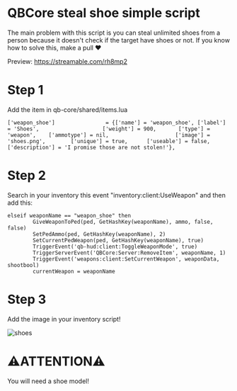 # QBCore steal shoe simple script
The main problem with this script is you can steal unlimited shoes from a person because it doesn't check if the target have shoes or not. If you know how to solve this, make a pull ❤️

Preview: https://streamable.com/rh8mp2

# Step 1
Add the item in qb-core/shared/items.lua

	['weapon_shoe']                = {['name'] = 'weapon_shoe', ['label'] = 'Shoes', 					['weight'] = 900, 		['type'] = 'weapon', 	['ammotype'] = nil,						['image'] = 'shoes.png', 		['unique'] = true, 		['useable'] = false, 	['description'] = 'I promise those are not stolen!'},

# Step 2
Search in your inventory this event "inventory:client:UseWeapon" and then add this:

```	
elseif weaponName == "weapon_shoe" then
        GiveWeaponToPed(ped, GetHashKey(weaponName), ammo, false, false)
        SetPedAmmo(ped, GetHashKey(weaponName), 2)
        SetCurrentPedWeapon(ped, GetHashKey(weaponName), true)
        TriggerEvent('qb-hud:client:ToggleWeaponMode', true)  
        TriggerServerEvent('QBCore:Server:RemoveItem', weaponName, 1)
        TriggerEvent('weapons:client:SetCurrentWeapon', weaponData, shootbool)
        currentWeapon = weaponName
```

# Step 3
Add the image in your inventory script!

![shoes](https://user-images.githubusercontent.com/92062857/159924852-646ceeba-45e7-4629-bc87-1521a7ed50ad.png)

# ⚠️ATTENTION⚠️
You will need a shoe model!
